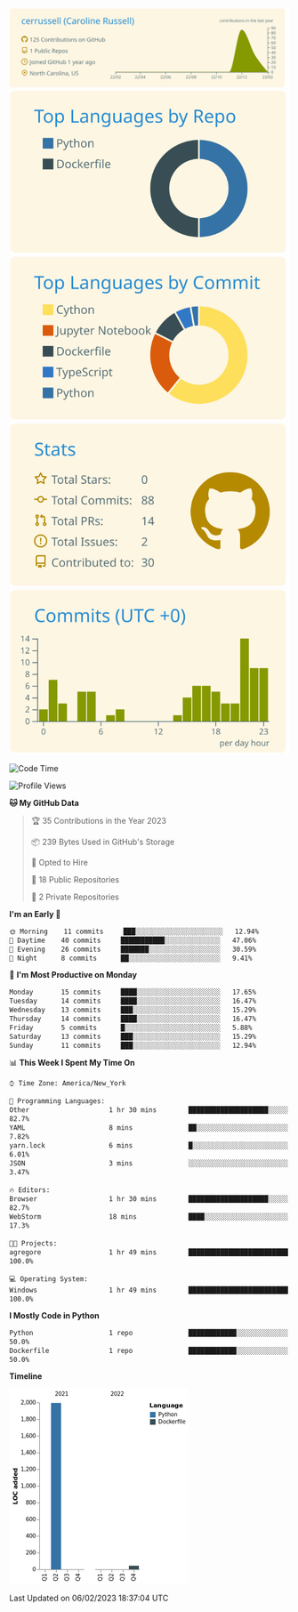 
[![](https://raw.githubusercontent.com/cerrussell/cerrussell/master/profile-summary-card-output/solarized/0-profile-details.svg)](https://github.com/vn7n24fzkq/github-profile-summary-cards)
[![](https://raw.githubusercontent.com/cerrussell/cerrussell/master/profile-summary-card-output/solarized/1-repos-per-language.svg)](https://github.com/vn7n24fzkq/github-profile-summary-cards) [![](https://raw.githubusercontent.com/cerrussell/cerrussell/master/profile-summary-card-output/solarized/2-most-commit-language.svg)](https://github.com/vn7n24fzkq/github-profile-summary-cards)
[![](https://raw.githubusercontent.com/cerrussell/cerrussell/master/profile-summary-card-output/solarized/3-stats.svg)](https://github.com/vn7n24fzkq/github-profile-summary-cards) [![](https://raw.githubusercontent.com/cerrussell/cerrussell/master/profile-summary-card-output/solarized/4-productive-time.svg)](https://github.com/vn7n24fzkq/github-profile-summary-cards)

<!--START_SECTION:waka-->
![Code Time](http://img.shields.io/badge/Code%20Time-30%20hrs%2036%20mins-blue)

![Profile Views](http://img.shields.io/badge/Profile%20Views-56-blue)

**🐱 My GitHub Data** 

> 🏆 35 Contributions in the Year 2023
 > 
> 📦 239 Bytes Used in GitHub's Storage 
 > 
> 💼 Opted to Hire
 > 
> 📜 18 Public Repositories 
 > 
> 🔑 2 Private Repositories  
 > 
**I'm an Early 🐤** 

```text
🌞 Morning    11 commits     ███░░░░░░░░░░░░░░░░░░░░░░   12.94% 
🌆 Daytime    40 commits     ███████████░░░░░░░░░░░░░░   47.06% 
🌃 Evening    26 commits     ███████░░░░░░░░░░░░░░░░░░   30.59% 
🌙 Night      8 commits      ██░░░░░░░░░░░░░░░░░░░░░░░   9.41%

```
📅 **I'm Most Productive on Monday** 

```text
Monday       15 commits     ████░░░░░░░░░░░░░░░░░░░░░   17.65% 
Tuesday      14 commits     ████░░░░░░░░░░░░░░░░░░░░░   16.47% 
Wednesday    13 commits     ███░░░░░░░░░░░░░░░░░░░░░░   15.29% 
Thursday     14 commits     ████░░░░░░░░░░░░░░░░░░░░░   16.47% 
Friday       5 commits      █░░░░░░░░░░░░░░░░░░░░░░░░   5.88% 
Saturday     13 commits     ███░░░░░░░░░░░░░░░░░░░░░░   15.29% 
Sunday       11 commits     ███░░░░░░░░░░░░░░░░░░░░░░   12.94%

```


📊 **This Week I Spent My Time On** 

```text
⌚︎ Time Zone: America/New_York

💬 Programming Languages: 
Other                    1 hr 30 mins        ████████████████████░░░░░   82.7% 
YAML                     8 mins              ██░░░░░░░░░░░░░░░░░░░░░░░   7.82% 
yarn.lock                6 mins              █░░░░░░░░░░░░░░░░░░░░░░░░   6.01% 
JSON                     3 mins              ░░░░░░░░░░░░░░░░░░░░░░░░░   3.47%

🔥 Editors: 
Browser                  1 hr 30 mins        ████████████████████░░░░░   82.7% 
WebStorm                 18 mins             ████░░░░░░░░░░░░░░░░░░░░░   17.3%

🐱‍💻 Projects: 
agregore                 1 hr 49 mins        █████████████████████████   100.0%

💻 Operating System: 
Windows                  1 hr 49 mins        █████████████████████████   100.0%

```

**I Mostly Code in Python** 

```text
Python                   1 repo              ████████████░░░░░░░░░░░░░   50.0% 
Dockerfile               1 repo              ████████████░░░░░░░░░░░░░   50.0%

```


**Timeline**

![Chart not found](https://raw.githubusercontent.com/cerrussell/cerrussell/master/charts/bar_graph.png) 


 Last Updated on 06/02/2023 18:37:04 UTC
<!--END_SECTION:waka-->
